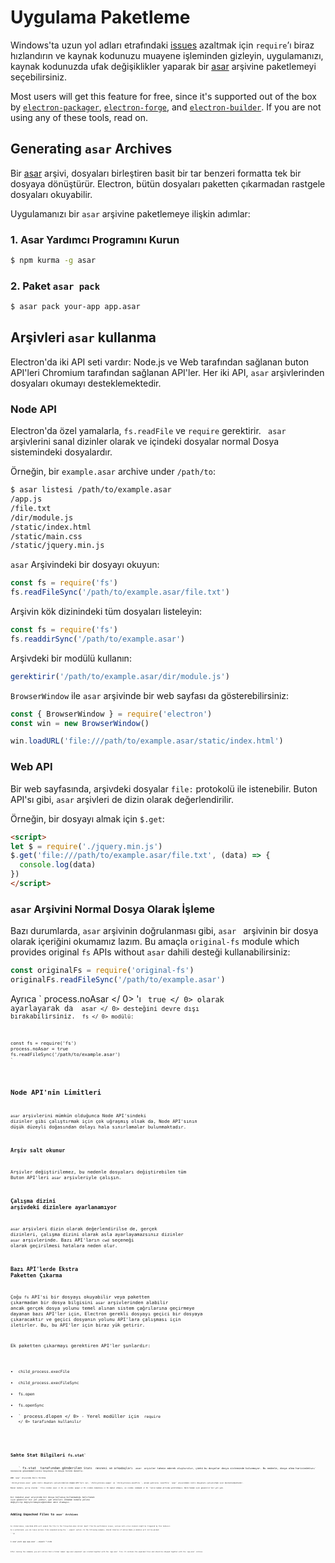 # Uygulama Paketleme

Windows'ta uzun yol adları etrafındaki [issues](https://github.com/joyent/node/issues/6960) azaltmak için `require`’ı biraz hızlandırın ve kaynak kodunuzu muayene işleminden gizleyin, uygulamanızı, kaynak kodunuzda ufak değişiklikler yaparak bir [asar](https://github.com/electron/asar) arşivine paketlemeyi seçebilirsiniz.

Most users will get this feature for free, since it's supported out of the box by [`electron-packager`](https://github.com/electron-userland/electron-packager), [`electron-forge`](https://github.com/electron-userland/electron-forge), and [`electron-builder`](https://github.com/electron-userland/electron-builder). If you are not using any of these tools, read on.

## Generating `asar` Archives

Bir [asar](https://github.com/electron/asar) arşivi, dosyaları birleştiren basit bir tar benzeri formatta tek bir dosyaya dönüştürür. Electron, bütün dosyaları paketten çıkarmadan rastgele dosyaları okuyabilir.

Uygulamanızı bir `asar` arşivine paketlemeye ilişkin adımlar:

### 1. Asar Yardımcı Programını Kurun

```sh
$ npm kurma -g asar
```

### 2. Paket `asar pack`

```sh
$ asar pack your-app app.asar
```

## Arşivleri `asar` kullanma

Electron'da iki API seti vardır: Node.js ve Web tarafından sağlanan buton API'leri Chromium tarafından sağlanan API'ler. Her iki API, `asar` arşivlerinden dosyaları okumayı desteklemektedir.

### Node API

Electron'da özel yamalarla, `fs.readFile` ve `require` gerektirir. ` asar` arşivlerini sanal dizinler olarak ve içindeki dosyalar normal Dosya sistemindeki dosyalardır.

Örneğin, bir `example.asar` archive under `/path/to`:

```sh
$ asar listesi /path/to/example.asar
/app.js
/file.txt
/dir/module.js
/static/index.html
/static/main.css
/static/jquery.min.js
```

`asar` Arşivindeki bir dosyayı okuyun:

```javascript
const fs = require('fs')
fs.readFileSync('/path/to/example.asar/file.txt')
```

Arşivin kök dizinindeki tüm dosyaları listeleyin:

```javascript
const fs = require('fs')
fs.readdirSync('/path/to/example.asar')
```

Arşivdeki bir modülü kullanın:

```javascript
gerektirir('/path/to/example.asar/dir/module.js')
```

`BrowserWindow` ile `asar` arşivinde bir web sayfası da gösterebilirsiniz:

```javascript
const { BrowserWindow } = require('electron')
const win = new BrowserWindow()

win.loadURL('file:///path/to/example.asar/static/index.html')
```

### Web API

Bir web sayfasında, arşivdeki dosyalar `file:` protokolü ile istenebilir. Buton API'sı gibi, `asar` arşivleri de dizin olarak değerlendirilir.

Örneğin, bir dosyayı almak için `$.get`:

```html
<script>
let $ = require('./jquery.min.js')
$.get('file:///path/to/example.asar/file.txt', (data) => {
  console.log(data)
})
</script>
```

### `asar` Arşivini Normal Dosya Olarak İşleme

Bazı durumlarda, `asar` arşivinin doğrulanması gibi, `asar ` arşivinin bir dosya olarak içeriğini okumamız lazım. Bu amaçla `original-fs` module which provides original `fs` APIs without `asar` dahili desteği kullanabilirsiniz:

```javascript
const originalFs = require('original-fs')
originalFs.readFileSync('/path/to/example.asar')
```

Ayrıca ` process.noAsar </ 0> 'ı <code> true </ 0> olarak ayarlayarak da <code> asar </ 0> desteğini devre dışı bırakabilirsiniz.
<code> fs </ 0> modülü:</p>

<pre><code class="javascript">const fs = require('fs')
process.noAsar = true
fs.readFileSync('/path/to/example.asar')
`</pre> 

## Node API'nin Limitleri

`asar` arşivlerini mümkün olduğunca Node API'sindeki dizinler gibi çalıştırmak için çok uğraşmış olsak da, Node API'sının düşük düzeyli doğasından dolayı hala sınırlamalar bulunmaktadır.

### Arşiv salt okunur

Arşivler değiştirilemez, bu nedenle dosyaları değiştirebilen tüm Buton API'leri `asar` arşivleriyle çalışın.

### Çalışma dizini arşivdeki dizinlere ayarlanamıyor

`asar` arşivleri dizin olarak değerlendirilse de, gerçek dizinleri, çalışma dizini olarak asla ayarlayamazsınız dizinler `asar` arşivlerinde. Bazı API'ların `cwd` seçeneği olarak geçirilmesi hatalara neden olur.

### Bazı API'lerde Ekstra Paketten Çıkarma

Çoğu `fs` API'si bir dosyayı okuyabilir veya paketten çıkarmadan bir dosya bilgisini `asar` arşivlerinden alabilir ancak gerçek dosya yolunu temel alınan sistem çağrılarına geçirmeye dayanan bazı API'ler için, Electron gerekli dosyayı geçici bir dosyaya çıkaracaktır ve geçici dosyanın yolunu API'lara çalışması için iletirler. Bu, bu API'ler için biraz yük getirir.

Ek paketten çıkarmayı gerektiren API'ler şunlardır:

* `child_process.execFile`
* `child_process.execFileSync`
* `fs.open`
* `fs.openSync`
* ` process.dlopen </ 0> - Yerel modüller için <code> require </ 0> tarafından kullanılır</li>
</ul>

<h3>Sahte Stat Bilgileri <code>fs.stat`</h3> 
    ` fs.stat </ 0> tarafından gönderilen <code>Stats </ 0> nesnesi ve arkadaşları <code> asar </ 0> arşivler tahmin ederek oluşturulur, çünkü bu dosyalar dosya sisteminde bulunmuyor. Bu nedenle, dosya alma haricinde<code>Stats` nesnesine güvenmemelisiniz boyutunu ve dosya türünü denetle.
    
    ### `asar` Arşivinde İkili Yürütme
    
    `child_process.exec` gibi ikili dosyaları çalıştırabilen düğüm API'leri var, `child_process.spawn` ve `child_process.execFile `, ancak yalnızca `execFile` `asar` arşivindeki ikili dosyaları çalıştırmak için desteklenmektedir.
    
    Bunun nedeni, giriş olarak ` file <code> exec </ 0> ve <code> spawn </ 0> <code> komutunu </ 0> kabul etmesi, ve <code> command </ 0> 'ların kabuk altında yürütülmesi. Belirlemek için güvenilir bir yol yok.
bir komutun asar arşivinde bir dosya kullanıp kullanmadığı belirlemek için güvenilir bir yol yoktur, yan etkileri olmadan komuta yolunu değiştirip değiştiremeyeceğimizden emin olamayız.</p>

<h2>Adding Unpacked Files to <code>asar` Archives</h2> 
    
    As stated above, some Node APIs will unpack the file to the filesystem when called. Apart from the performance issues, various anti-virus scanners might be triggered by this behavior.
    
    As a workaround, you can leave various files unpacked using the `--unpack` option. In the following example, shared libaries of native Node.js modules will not be packed:
    
    ```sh
$ asar pack app app.asar --unpack *.node
```

After running the command, you will notice that a folder named `app.asar.unpacked` was created together with the `app.asar` file. It contains the unpacked files and should be shipped together with the `app.asar` archive.
